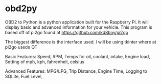 obd2py
======

OBD2 to Python is a python application built for the Raspberry Pi. It will display basic and advanced information for your vehicle. This program is based off of pi2go found at https://github.com/kd8bny/pi2go

The biggest difference is the interface used. I will be using tkinter where at pi2go usede QT

Basic Features:
Speed,
RPM,
Temps for oil, coolant, intake,
Engine load,
Setting of mph, kph, fahrenheit, celsius

Advanced Features:
MPG/LPG,
Trip Distance,
Engine Time,
Logging to SQLite,
Fuel Level,
